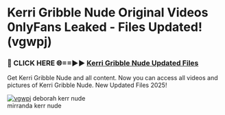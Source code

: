 # Kerri Gribble Nude Original Videos 0nlyFans Leaked - Files Updated! (vgwpj)

<h3>🔴 CLICK HERE 🌐==►► <a href="https://tinyurl.com/yrmya6cz" rel="nofollow">Kerri Gribble Nude Updated Files</a></h3>

Get Kerri Gribble Nude and all content. Now you can access all videos and pictures of Kerri Gribble Nude. New Updated Files 2025!

[![vgwpj](https://i.imgur.com/FMdXYCs.gif)](https://tinyurl.com/yrmya6cz)
deborah kerr nude<br>
mirranda kerr nude